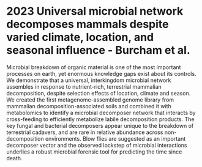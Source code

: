 # 2023 Universal microbial network decomposes mammals despite varied climate, location, and seasonal influence - Burcham et al.
Microbial breakdown of organic material is one of the most important processes on earth, yet enormous knowledge gaps exist about its controls. We demonstrate that a universal, interkingdom microbial network assembles in response to nutrient-rich, terrestrial mammalian decomposition, despite selection effects of location, climate and season. We created the first metagenome-assembled genome library from mammalian decomposition-associated soils and combined it with metabolomics to identify a microbial decomposer network that interacts by cross-feeding to efficiently metabolize labile decomposition products. The key fungal and bacterial decomposers appear unique to the breakdown of terrestrial cadavers, and are rare in relative abundance across non-decomposition environments. Blow flies are suggested as an important decomposer vector and the observed lockstep of microbial interactions underlies a robust microbial forensic tool for predicting the time since death. 
